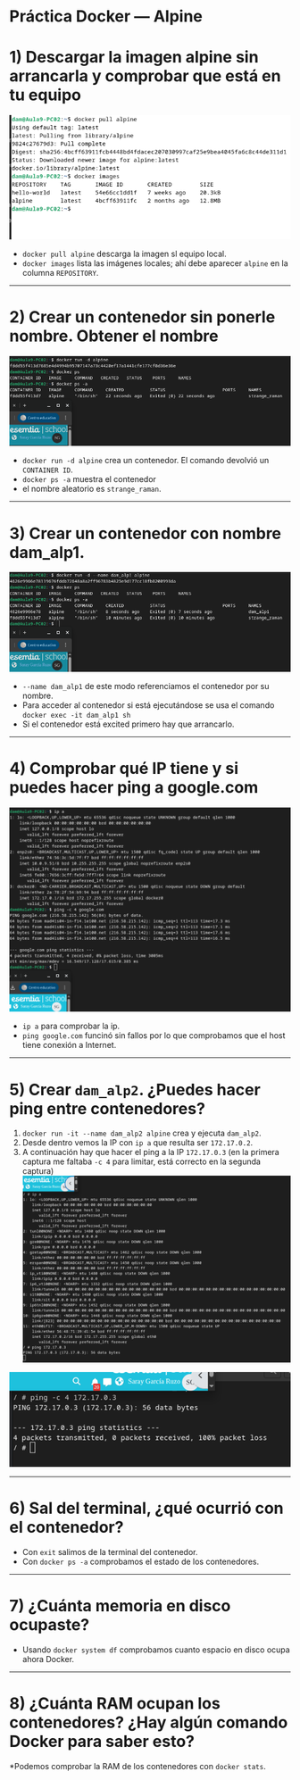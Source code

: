 # Práctica Docker — Alpine 

# 1) Descargar la imagen alpine sin arrancarla y comprobar que está en tu equipo

![1.DescargaAlpine.png](img%2F1.DescargaAlpine.png)


* `docker pull alpine` descarga la imagen sl equipo local. 
* `docker images` lista las imágenes locales; ahí debe aparecer `alpine` en la columna `REPOSITORY`.

---
# 2) Crear un contenedor sin ponerle nombre. Obtener el nombre

![2.CrearContenedorSinNombre.png](img%2F2.CrearContenedorSinNombre.png)

* `docker run -d alpine` crea un contenedor. El comando devolvió un `CONTAINER ID`.
* `docker ps -a` muestra el contenedor 
* el nombre aleatorio es `strange_raman`.

---

# 3) Crear un contenedor con nombre dam_alp1.


![3.CrearContenedorConNombre.png](img%2F3.CrearContenedorConNombre.png)

* `--name dam_alp1` de este modo referenciamos el contenedor por su nombre.
* Para acceder al contenedor si está ejecutándose se usa el comando `docker exec -it dam_alp1 sh`
* Si el contenedor está excited primero hay que arrancarlo.



---

# 4) Comprobar qué IP tiene y si puedes hacer ping a google.com
![4.IPyPINaGoogle.png](img%2F4.IPyPINaGoogle.png)


* `ip a` para comprobar la ip.
* `ping google.com` funcinó sin fallos por lo que comprobamos que el host tiene conexión a Internet.



---

# 5) Crear `dam_alp2`. ¿Puedes hacer ping entre contenedores?

1. `docker run -it --name dam_alp2 alpine` crea y ejecuta `dam_alp2`.
2. Desde dentro vemos la IP con `ip a` que resulta ser `172.17.0.2`.
3. A continuación hay que hacer el ping a la IP `172.17.0.3` (en la primera captura me faltaba `-c 4` para limitar, está correcto en la segunda captura)
![5.PinEntreContenedores.png](img%2F5.PinEntreContenedores.png)

![5.1.Pin.png](img%2F5.1.Pin.png)

---

# 6) Sal del terminal, ¿qué ocurrió con el contenedor?


* Con `exit` salimos de la terminal del contenedor.
* Con `docker ps -a` comprobamos el estado de los contenedores.

---

# 7) ¿Cuánta memoria en disco ocupaste?

* Usando `docker system df` comprobamos cuanto espacio en disco ocupa ahora Docker.


---

# 8) ¿Cuánta RAM ocupan los contenedores? ¿Hay algún comando Docker para saber esto?

*Podemos comprobar la RAM de los contenedores con `docker stats`.

